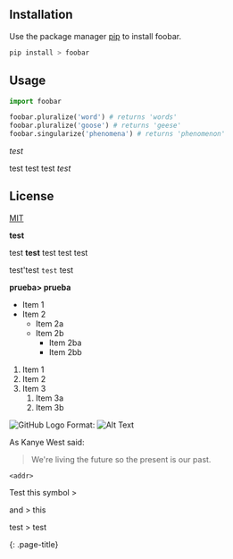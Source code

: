 ## Installation

Use the package manager [pip](https://pip.pypa.io/en/stable/) to install foobar.

```bash
pip install > foobar
```

## Usage

```python
import foobar

foobar.pluralize('word') # returns 'words'
foobar.pluralize('goose') # returns 'geese'
foobar.singularize('phenomena') # returns 'phenomenon'
```

*test*

test test test *test*

## License

[MIT](https://choosealicense.com/licenses/mit/)

**test**

test **test** test test test

test'test `test` test

**prueba> prueba**

- Item 1
- Item 2
    - Item 2a
    - Item 2b
        - Item 2ba
        - Item 2bb

1. Item 1
2. Item 2
3. Item 3
    1. Item 3a
    2. Item 3b

![GitHub Logo](/images/logo.png)
Format: ![Alt Text](../url)

As Kanye West said:

> We're living the future so
> the present is our past.

`<addr>`

Test this symbol >

and > this

test > test

{: .page-title}
